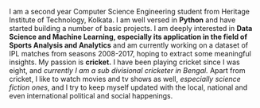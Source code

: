 I am a second year Computer Science Engineering student from Heritage Institute of Technology, Kolkata.
I am well versed in **Python** and have started building a number of basic projects. I am deeply interested in **Data Science and Machine Learning, especially its application in the field of Sports Analysis and Analytics** and am currently working on a dataset of IPL matches from seasons 2008-2017, hoping to extract some meaningful insights.
My passion is **cricket.** I have been playing cricket since I was eight, and *currently I am a sub divisional cricketer in Bengal.* Apart from cricket, I like to watch movies and tv shows as well, *especially science fiction ones*, and I try to keep myself updated with the local, national and even international political and social happenings.
